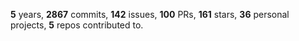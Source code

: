 **5** years, **2867** commits, **142** issues, **100** PRs, **161** stars, **36** personal projects, **5** repos contributed to.
